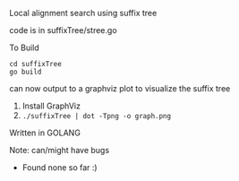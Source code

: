 Local alignment search using suffix tree

code is in suffixTree/stree.go

To Build

```
cd suffixTree
go build
```

can now output to a graphviz plot to visualize the suffix tree

1. Install GraphViz
2. `./suffixTree | dot -Tpng -o graph.png`

Written in GOLANG

Note: can/might have bugs

- Found none so far :)
